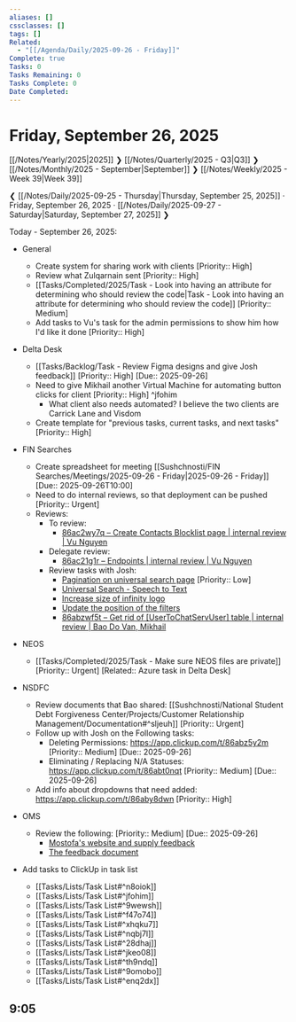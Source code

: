 ```yaml
---
aliases: []
cssclasses: []
tags: []
Related:
  - "[[/Agenda/Daily/2025-09-26 - Friday]]"
Complete: true
Tasks: 0
Tasks Remaining: 0
Tasks Complete: 0
Date Completed:
---
```

# Friday, September 26, 2025

[[/Notes/Yearly/2025|2025]] ❯ [[/Notes/Quarterly/2025 - Q3|Q3]] ❯ [[/Notes/Monthly/2025 - September|September]] ❯ [[/Notes/Weekly/2025 - Week 39|Week 39]]

❮ [[/Notes/Daily/2025-09-25 - Thursday|Thursday, September 25, 2025]] · Friday, September 26, 2025 · [[/Notes/Daily/2025-09-27 - Saturday|Saturday, September 27, 2025]] ❯


Today - September 26, 2025:

- General
    - Create system for sharing work with clients [Priority:: High]
    - Review what Zulqarnain sent [Priority:: High]
    - [[Tasks/Completed/2025/Task - Look into having an attribute for determining who should review the code|Task - Look into having an attribute for determining who should review the code]] [Priority:: Medium]
    - Add tasks to Vu's task for the admin permissions to show him how I'd like it done [Priority:: High]
- Delta Desk
    - [[Tasks/Backlog/Task - Review Figma designs and give Josh feedback]] [Priority:: High] [Due:: 2025-09-26]
    - Need to give Mikhail another Virtual Machine for automating button clicks for client [Priority:: High] ^jfohim
        - What client also needs automated? I believe the two clients are Carrick Lane and Visdom
    - Create template for "previous tasks, current tasks, and next tasks" [Priority:: High]
- FIN Searches
    - Create spreadsheet for meeting [[Sushchnosti/FIN Searches/Meetings/2025-09-26 - Friday|2025-09-26 - Friday]] [Due:: 2025-09-26T10:00]
    - Need to do internal reviews, so that deployment can be pushed [Priority:: Urgent]
    - Reviews:
        - To review:
            - [86ac2wy7q – Create Contacts Blocklist page | internal review | Vu Nguyen](https://app.clickup.com/t/86ac2wy7q)
        - Delegate review:
            - [86ac21g1r – Endpoints | internal review | Vu Nguyen](https://app.clickup.com/t/86ac21g1r)
        - Review tasks with Josh:
            - [Pagination on universal search page](https://app.clickup.com/t/86ac3tn0a)  [Priority:: Low]
            - [Universal Search - Speech to Text](https://app.clickup.com/t/86abxxjq9?comment=90130170743963&threadedComment=90130171263724)
            - [Increase size of infinity logo](https://app.clickup.com/t/86abzqe0n)
            - [Update the position of the filters](https://app.clickup.com/t/86abzqf9n)
            - [86abzwf5t – Get rid of [UserToChatServUser] table | internal review | Bao Do Van, Mikhail](https://app.clickup.com/t/86abzwf5t)
- NEOS
    - [[Tasks/Completed/2025/Task - Make sure NEOS files are private]]  [Priority:: Urgent] [Related:: Azure task in Delta Desk]
- NSDFC
    - Review documents that Bao shared: [[Sushchnosti/National Student Debt Forgiveness Center/Projects/Customer Relationship Management/Documentation#^sljeuh]] [Priority:: Urgent]
    - Follow up with Josh on the Following tasks:
        - Deleting Permissions: https://app.clickup.com/t/86abz5y2m [Priority:: Medium] [Due:: 2025-09-26]
        - Eliminating / Replacing N/A Statuses: https://app.clickup.com/t/86abt0nqt [Priority:: Medium] [Due:: 2025-09-26]
    - Add info about dropdowns that need added: https://app.clickup.com/t/86aby8dwn [Priority:: High]
- OMS
    - Review the following: [Priority:: Medium] [Due:: 2025-09-26]
        - [Mostofa's website and supply feedback](https://witty-field-018aee10f.1.azurestaticapps.net/dashboard/clients/details/6389)
        - [The feedback document](https://docs.google.com/document/d/18lYRjKxNhPke2aSh1YWthm2zV78VoWQmbeyj0ZRFHOA/edit?tab=t.0)

- Add tasks to ClickUp in task list
    - [[Tasks/Lists/Task List#^n8oiok]]
    - [[Tasks/Lists/Task List#^jfohim]]
    - [[Tasks/Lists/Task List#^9wewsh]]
    - [[Tasks/Lists/Task List#^f47o74]]
    - [[Tasks/Lists/Task List#^xhqku7]]
    - [[Tasks/Lists/Task List#^nqbj7l]]
    - [[Tasks/Lists/Task List#^28dhaj]]
    - [[Tasks/Lists/Task List#^jkeo08]]
    - [[Tasks/Lists/Task List#^th9ndq]]
    - [[Tasks/Lists/Task List#^9omobo]]
    - [[Tasks/Lists/Task List#^enq2dx]]

## 9:05

